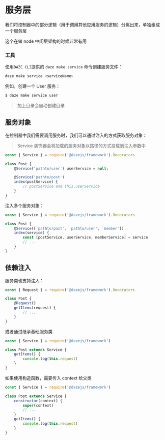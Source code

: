 # 服务层
我们将控制器中的部分逻辑（用于调用其他应用服务的逻辑）分离出来，单独组成一个服务层

这个在做 node 中间层架构的时候非常有用
### 工具

使用`DAZE CLI`提供的 `daze make service` 命令创建服务文件：

```sh
daze make service <serviceName>
```

例如，创建一个 User 服务：

```sh
$ daze make service user
```

> 加上目录会自动创建目录


## 服务对象
在控制器中我们需要调用服务时，我们可以通过注入的方式获取服务对象：

> Service 装饰器会将加载的服务对象以路径的方式挂载到注入参数中

```js
const { Service } = require('@dazejs/framework').Decorators

class Post {
    @Service('pathto/user') userService = null;

	@Service('pathto/post')
    index(postService) {
        // postService and this.userService
    }
}

```
注入多个服务对象：
```js
const { Service } = require('@dazejs/framework').Decorators

class Post {
	@Service(['pathto/post', 'pathto/user', 'member'])
    index(service) {
        const [postService, userService, memberService] = service
        // ...
    }
}
```

## 依赖注入

服务类也支持注入：

```js
const { Request } = require('@dazejs/framework').Decorators

class Post {
    @Request()
    getItems(request) {
        // ...
    }
}
```

或者通过继承基础服务类

```js
const { Service } = require('@dazejs/framework')

class Post extends Service {
    getItems() {
        console.log(this.request)
    }
}
```

如果使用构造函数，需要传入 context 给父类

```js
const { Service } = require('@dazejs/framework')

class Post extends Service {
    constructor(context) {
        super(context)
        // ...
    }
    getItems() {
        console.log(this.request)
    }
}
```

